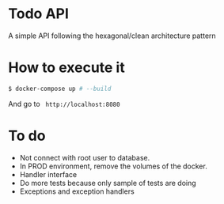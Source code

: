 # Todo API

A simple API following the hexagonal/clean architecture pattern

# How to execute it

```bash
$ docker-compose up # --build
```

And go to ` http://localhost:8080`

# To do

* Not connect with root user to database.
* In PROD environment, remove the volumes of the docker.
* Handler interface
* Do more tests because only sample of tests are doing
* Exceptions and exception handlers
